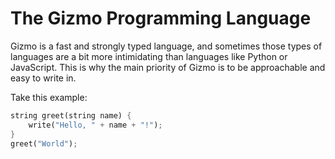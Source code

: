 # The Gizmo Programming Language
Gizmo is a fast and strongly typed language, and sometimes those types of languages are a bit more intimidating than languages like Python or JavaScript. This is why the main priority of Gizmo is to be approachable and easy to write in.

Take this example:

```rust
string greet(string name) {
    write("Hello, " + name + "!");
}
greet("World");
```
